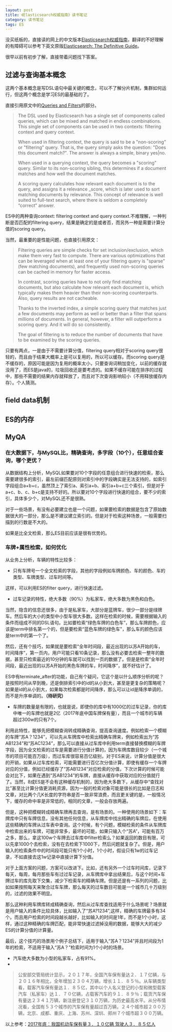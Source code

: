 ```yaml
---
layout: post
title: 《Elasticsearch权威指南》读书笔记
category: 读书笔记
tags: ES
---
```


没买纸板的，直接读的网上的中文版本[Elasticsearch权威指南](https://www.elastic.co/guide/cn/elasticsearch/guide/current/index.html)，翻译的不好理解的有障碍可以参考下英文原版[Elasticsearch: The Definitive Guide](https://www.elastic.co/guide/en/elasticsearch/guide/current/index.html)。

很早以前有初步了解，直接带着问题找下答案。


## 过滤与查询基本概念 ##
这两个基本概念是写DSL语句中最关键的概念，可以不了解分片机制，集群如何运行，但这两个概念是学习ES的最基础的了。

直接引用原文中的[Queries and Filters](https://www.elastic.co/guide/en/elasticsearch/guide/current/_queries_and_filters.html)的部分。

> The DSL used by Elasticsearch has a single set of components called queries, which can be mixed and matched in endless combinations. This single set of components can be used in two contexts: filtering context and query context.
> 
> When used in filtering context, the query is said to be a "non-scoring" or "filtering" query. That is, the query simply asks the question: "Does this document match?". The answer is always a simple, binary yes|no.
> 
> When used in a querying context, the query becomes a "scoring" query. Similar to its non-scoring sibling, this determines if a document matches and how well the document matches.
> 
> A scoring query calculates how relevant each document is to the query, and assigns it a relevance _score, which is later used to sort matching documents by relevance. This concept of relevance is well suited to full-text search, where there is seldom a completely “correct” answer.

ES中的两种查询context: filtering context and query context.不难理解，一种判断是否匹配的filtering query，结果是确定的是或者否，而另外一种是需要计算分值的scoring query。

当然，最重要的是性能问题，也直接引用原文：

> Filtering queries are simple checks for set inclusion/exclusion, which make them very fast to compute. There are various optimizations that can be leveraged when at least one of your filtering query is "sparse" (few matching documents), and frequently used non-scoring queries can be cached in memory for faster access.
> 
> In contrast, scoring queries have to not only find matching documents, but also calculate how relevant each document is, which typically makes them heavier than their non-scoring counterparts. Also, query results are not cacheable.
> 
> Thanks to the inverted index, a simple scoring query that matches just a few documents may perform as well or better than a filter that spans millions of documents. In general, however, a filter will outperform a scoring query. And it will do so consistently.
> 
> The goal of filtering is to reduce the number of documents that have to be examined by the scoring queries.

只要有两点，一是由于不需要计算分值，filtering query相对于scoring query很轻的，而且由于结果大概率上是可以复用的，所以可以缓存。而scoring query是不缓存的，原因可能是因为复用的概率太小，只要查询词稍加变化，以前的缓存就没用了，而ES是java的，垃圾回收还是要考虑的。如果不缓存可能在排序的过程中，那些不需要的结果内存就释放了，而且对下次查询影响较小（不用释放缓存内存）。个人猜测。

## field data机制 ##
## ES的内存 ##

## MyQA ##
### 在大数据下，与MySQL比，精确查询，多字段（10个），任意组合查询，哪个更优？ ###
从数据结构上分析，MySQL如果要对10个字段的任意组合进行快速的检索，那么需要建很多的索引，最左前缀匹配原则对索引中的字段确实是无法支持的，如索引字段组合a+b+c，虽然顶上了索引a、索引a+b、索引a+b+c三个索引，但是对于a+c、b、c、b+c是支持不好的。所以要对10个字段进行快速的组合，要不少的索引，具体多少个，对MySQL还不是很熟。

对于一些场景，有没有必要建立也是一个问题，如果要检索的数据是包含了原始数据很大的一部分，那么是不建议建立索引的。但是对于检索这种场景，一般需要扫描到的行数是不大的。

如果是比全文检索，那么ES目前应该是很有优势的。

### 车牌+属性检索，如何优化 ###
从业务上分析，车辆的特性比较多：

- 只有车牌号一个全文检索的字段，其他的字段例如车牌颜色、车的颜色、车的类型、车牌类型、过车时间等。

这样，可以利用ES的filter query，进行快速过滤。

- 过车记录的特性，绝大多数（90%）为私家车，绝大多数为黑色和白色。

当然，隐含的信息还很多，由于是私家车，大部分是蓝牌车，很少一部分是绿牌车。然后车的大小的类型中小型车很大多数。这样在检索的时候，需要根据输入的条件而组成不同的DSL语句。比如要检索“绿色车牌的白色车”，那么车牌颜色，应该是term中排名第一个的，但是要检索“蓝色车牌的绿色车”，那么车的颜色应该是term中的第一个了。

然后，还有个技巧，如果就是要检索“全年时间段，最近出现的以苏A开始的车，时间降序”，第一页内，用户可能只看10条记录，那么没有必要去检索一整年的数据，甚至只检索最近的10分钟的车就可以找到一页的数据了。但是是检索“全年时间段，最近出现的以苏A开始的黑色车牌的车，时间降序”，就不好估计了。

ES中有terminate_after的功能，自己有个疑问，它这个是以什么顺序分析的呢？是按照时间从早到晚，还是倒排索引中的id的从小到大，甚至是更复杂的策略呢？如果是id的从小到大，如果每次检索都是时间降序，那么可以让id是降序单调的，而不是升序单调的。**（待研究）**

- 车牌的数量是有限的，也就是说，即使你的库中有1000亿的过车记录，你的库中唯一的车牌也就是2亿（2017年底中国车牌保有量），而且一个城市的车辆超过300w的只有7个。

利用此特性，能够先把模糊查询转成精确查询，提高查询速度。例如检索一个模糊的车牌“苏A？1234”，可以先从车牌库中检索出精确车牌来，例如检索出为“苏AB1234”和“苏AC1234”，那么可以直接从过车库中利用term直接替换模糊的车牌字段，因为全文检索的过车是需要进行分值计算的，因为车牌库数目较少（一个城市的项目可能百万级），而过车库很容易百亿级别，对于ES来说，计算分值是很大的开销，如果从过车库检索，可能需要进行百亿次分值计算，即使有缓存一个车牌对应的分值，例如已经缓存了“苏AB1234”对应检索的分值，下次计算的时候可能会对比下，如果在遇到“苏AB1234”的车牌，直接从缓存中获取对应的分值就行了。当然，8成ES是不会有这种缓存机制的，因为绝大多数下，从缓存中“查找对比”甚至比计算分值更消耗资源，因为一般的检索对象可能是很长的比如是日志和文章，对比两个几K长度的字符串是否一致非常浪费，而且更关键的是，一般情况下，缓存的命中率是非常低的，相同的文章，一般会存放两遍。

但是，这种把模糊转成精确车牌再去查询，是有场景的。一种使用的场景如下：车牌库中只有车牌信息，没有其他任何信息，从车牌库中找出精确的车牌后，在使用这些精确的车牌从过车表中查询。这个时候，有个问题，模糊检索的条件从车牌库中检索出来的车牌，可能非常多，最坏的可能，如果只输入个“苏A”，可能有百万之多，那么，拿这100w个车牌去过车库中filter检索么？如果返回的数目有限，可以先拿1000个去检索，没有在去检索下1000下，然后问题就复杂了。但是，用户输入的检索条件中的时间段可能只有1个小时，1个小时，假设只有1w的过车记录，不如直接去这1w记录中直接计算下分值。

对于上面方案的问题，方案可以改进下。比如，还有另外一个过车时间库，记录下每天，每周，每月那些车有过过车记录，从车牌库中拿出结果后，与这个时间+车牌过车的库先取下交集，减少下检索车的精确车牌。但是还是有一系列的问题，比如如果按照每天来聚合过车车牌，那么每天的过车数目可能是一个城市几十万级别的，过滤的效果不明显。

那么这种利用车牌库转成精确查询，然后从过车库查找适用于什么场景呢？场景就是用户输入的条件比较具体，比如输入了“苏A?1234”,这样，精确的车牌最多有34个。而且用户检索的时间段越长越好，比如输入的时间是1年，而不是1个小时，这样，通过这种精确的车牌匹配，能非常快速过滤掉没用的数据，能够大大的减少ES的计算分值的计算量。

最后，这个技巧的场景用个例子总结下，适用于输入“苏A？1234”并且时间段为1年的检索，不适用于输入“苏A？”检索时间为1个小时的场景。


- 汽车绝大多数为小型的私家车，占有91%。
- 

> 公安部交管局统计显示，２０１７年，全国汽车保有量达２．１７亿辆，与２０１６年相比，全年增加２３０４万辆，增长１１．８５％。从车辆类型看，载客汽车保有量达１．８５亿，其中以个人名义登记的小型和微型载客汽车（私家车）达１．７０亿辆，占载客汽车的９１．８９％；载货汽车保有量达２３４１万辆，新注册登记３１０万辆，为历史最高水平。从分布情况看，全国有５３个城市的汽车保有量超过百万辆，２４个城市超２００万辆，北京、成都、重庆、上海、苏州、深圳、郑州７个城市超３００万辆。

以上参考：[2017年底：我国机动车保有量３．１０亿辆 驾驶人３．８５亿人](http://www.xinhuanet.com/fortune/2018-01/15/c_1122262121.htm)